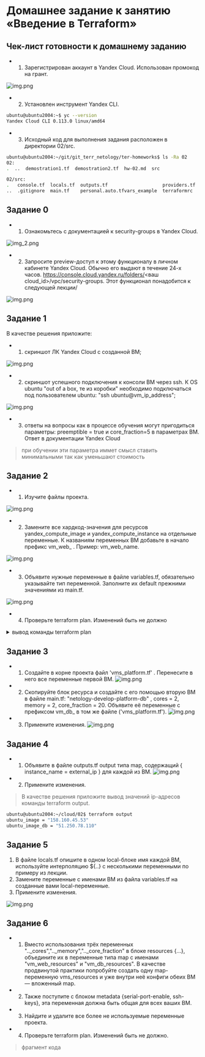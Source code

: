# Домашнее задание к занятию «Введение в Terraform»

## Чек-лист готовности к домашнему заданию
* 1. Зарегистрирован аккаунт в Yandex Cloud. Использован промокод на грант.

![img.png](Img_2/img.png)

* 2. Установлен инструмент Yandex CLI.

```bash
ubuntu@ubuntu2004:~$ yc --version
Yandex Cloud CLI 0.113.0 linux/amd64
```    

* 3.  Исходный код для выполнения задания расположен в директории 02/src.

```bash
ubuntu@ubuntu2004:~/git/git_terr_netology/ter-homeworks$ ls -Ra 02
02:
.  ..  demostration1.tf  demostration2.tf  hw-02.md  src

02/src:
.   console.tf  locals.tf  outputs.tf                    providers.tf  variables.tf
..  .gitignore  main.tf    personal.auto.tfvars_example  terraformrc
```    


## Задание 0
* 1. Ознакомьтесь с документацией к security-groups в Yandex Cloud.

![img_2.png](Img_2/img_2.png)


* 2. Запросите preview-доступ к этому функционалу в личном кабинете Yandex Cloud. Обычно его выдают в течение 24-х часов. https://console.cloud.yandex.ru/folders/<ваш cloud_id>/vpc/security-groups.
Этот функционал понадобится к следующей лекции/

![img.png](Img_2/img_3.png)

## Задание 1
В качестве решения приложите:

* 1. скриншот ЛК Yandex Cloud с созданной ВМ;

![img.png](Img_2/img_4.png)

* 2. скриншот успешного подключения к консоли ВМ через ssh. 
К OS ubuntu "out of a box, те из коробки" необходимо подключаться под пользователем ubuntu: "ssh ubuntu@vm_ip_address"; 

![img.png](Img_2/img_5.png)


* 3. ответы на вопросы
как в процессе обучения могут пригодиться параметры:
preemptible = true и core_fraction=5 в параметрах ВМ. Ответ в документации Yandex Cloud
> при обучении эти параметра иммет смысл ставить минимальными так как уменьшают стоимость
    
## Задание 2
* 1.  Изучите файлы проекта.

![img.png](Img_2/img_6.png)

* 2. Замените все хардкод-значения для ресурсов yandex_compute_image и yandex_compute_instance на отдельные переменные. 
К названиям переменных ВМ добавьте в начало префикс vm_web_ . Пример: vm_web_name.

![img.png](Img_2/img_7.png)

* 3. Объявите нужные переменные в файле variables.tf, обязательно указывайте тип переменной. 
Заполните их default прежними значениями из main.tf.

![img.png](Img_2/img_8.png)

* 4. Проверьте terraform plan. Изменений быть не должно


<details>
<summary>вывод команды  terraform plan</summary>

```bash
ubuntu@ubuntu2004:~/cloud/02$
data.yandex_compute_image.ubuntu_image: Reading...
data.yandex_compute_image.ubuntu_image: Read complete after 0s [id=fd8b6qcrqbaqtnuumbph]

Terraform used the selected providers to generate the following execution plan. Resource actions are indicated with the following symbols:
  + create

Terraform will perform the following actions:

  # yandex_compute_instance.platform_numb will be created
  + resource "yandex_compute_instance" "platform_numb" {
      + created_at                = (known after apply)
      + folder_id                 = (known after apply)
      + fqdn                      = (known after apply)
      + gpu_cluster_id            = (known after apply)
      + hostname                  = (known after apply)
      + id                        = (known after apply)
      + metadata                  = {
          + "serial-port-enable" = "1"
          + "ssh-keys"           = "ubuntu_image:ssh-ed25519 AAAAC3NzaC1lZDI1NTE5AAAAIDz5P+8JFO+J20Vy4JzoHoHz1tL11ovV/5Ach28RrouA ubuntu@ubuntu2004"
        }
      + name                      = "netology-develop-platform-web"
      + network_acceleration_type = "standard"
      + platform_id               = "standard-v2"
      + service_account_id        = (known after apply)
      + status                    = (known after apply)
      + zone                      = (known after apply)

      + boot_disk {
          + auto_delete = true
          + device_name = (known after apply)
          + disk_id     = (known after apply)
          + mode        = (known after apply)

          + initialize_params {
              + block_size  = (known after apply)
              + description = (known after apply)
              + image_id    = "fd8b6qcrqbaqtnuumbph"
              + name        = (known after apply)
              + size        = (known after apply)
              + snapshot_id = (known after apply)
              + type        = "network-hdd"
            }
        }

      + network_interface {
          + index              = (known after apply)
          + ip_address         = (known after apply)
          + ipv4               = true
          + ipv6               = (known after apply)
          + ipv6_address       = (known after apply)
          + mac_address        = (known after apply)
          + nat                = true
          + nat_ip_address     = (known after apply)
          + nat_ip_version     = (known after apply)
          + security_group_ids = (known after apply)
          + subnet_id          = (known after apply)
        }

      + resources {
          + core_fraction = 5
          + cores         = 2
          + memory        = 1
        }

      + scheduling_policy {
          + preemptible = true
        }
    }

  # yandex_vpc_network.develop will be created
  + resource "yandex_vpc_network" "develop" {
      + created_at                = (known after apply)
      + default_security_group_id = (known after apply)
      + folder_id                 = (known after apply)
      + id                        = (known after apply)
      + labels                    = (known after apply)
      + name                      = "develop"
      + subnet_ids                = (known after apply)
    }

  # yandex_vpc_subnet.subnet_develop will be created
  + resource "yandex_vpc_subnet" "subnet_develop" {
      + created_at     = (known after apply)
      + folder_id      = (known after apply)
      + id             = (known after apply)
      + labels         = (known after apply)
      + name           = "develop"
      + network_id     = (known after apply)
      + v4_cidr_blocks = [
          + "10.0.1.0/24",
        ]
      + v6_cidr_blocks = (known after apply)
      + zone           = "ru-central1-a"
    }

Plan: 3 to add, 0 to change, 0 to destroy.

Note: You didn't use the -out option to save this plan, so Terraform can't guarantee to take exactly these actions if you run "terraform apply" now.
```

</details>


## Задание 3
* 1. Создайте в корне проекта файл 'vms_platform.tf' . Перенесите в него все переменные первой ВМ.
![img.png](Img_2/img_9.png)
* 2. Скопируйте блок ресурса и создайте с его помощью вторую ВМ в файле main.tf: "netology-develop-platform-db" , cores = 2, memory = 2, core_fraction = 20. Объявите её переменные с префиксом vm_db_ в том же файле ('vms_platform.tf').
![img.png](Img_2/img_10.png)
* 3. Примените изменения.
![img.png](Img_2/img_11.png)

## Задание 4
* 1. Объявите в файле outputs.tf output типа map, содержащий { instance_name = external_ip } для каждой из ВМ.
![img.png](Img_2/img_12.png)
* 2. Примените изменения.
>В качестве решения приложите вывод значений ip-адресов команды terraform output.

```bash
ubuntu@ubuntu2004:~/cloud/02$ terraform output
ubuntu_image = "158.160.45.53"
ubuntu_image_db = "51.250.78.110"
```

## Задание 5
1. В файле locals.tf опишите в одном local-блоке имя каждой ВМ, используйте интерполяцию ${..} с несколькими переменными по примеру из лекции.
2. Замените переменные с именами ВМ из файла variables.tf на созданные вами local-переменные.
3. Примените изменения.

![img.png](Img_2/img_13.png)

## Задание 6
* 1. Вместо использования трёх переменных ".._cores",".._memory",".._core_fraction" в блоке resources {...}, объедините их в переменные типа map с именами "vm_web_resources" и "vm_db_resources". В качестве продвинутой практики попробуйте создать одну map-переменную vms_resources и уже внутри неё конфиги обеих ВМ — вложенный map.

* 2. Также поступите с блоком metadata {serial-port-enable, ssh-keys}, эта переменная должна быть общая для всех ваших ВМ.

* 3. Найдите и удалите все более не используемые переменные проекта.

* 4. Проверьте terraform plan. Изменений быть не должно.

>фрагмент кода 

```bash

```

